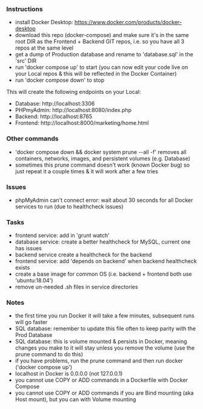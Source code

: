 ### Instructions
- install Docker Desktop: https://www.docker.com/products/docker-desktop
- download this repo (docker-compose) and make sure it's in the same root DIR as the Frontend + Backend GIT repos, i.e. so you have all 3 repos at the same level
- get a dump of Production database and rename to 'database.sql' in the 'src' DIR
- run 'docker compose up' to start (you can now edit your code live on your Local repos & this will be reflected in the Docker Container)
- run 'docker compose down' to stop


This will create the following endpoints on your Local: 
- Database: http://localhost:3306
- PHPmyAdmin: http://localhost:8080/index.php
- Backend: http://localhost:8765
- Frontend: http://localhost:8000/marketing/home.html


### Other commands
- 'docker compose down && docker system prune --all -f' removes all containers, networks, images, and persistent volumes (e.g. Database)
- sometimes this prune command doesn't work (known Docker bug) so just repeat it a couple times & it will work after a few tries


### Issues
- phpMyAdmin can't connect error: wait about 30 seconds for all Docker services to run (due to healthcheck issues)


### Tasks
- frontend service: add in 'grunt watch'
- database service: create a better healthcheck for MySQL, current one has issues
- backend service create a healthcheck for the backend
- frontend service: add 'depends on backend' when backend healthcheck exists
- create a base image for common OS (i.e. backend + frontend both use 'ubuntu:18.04')
- remove un-needed .sh files in service directories


### Notes
- the first time you run Docker it will take a few minutes, subsequent runs will go faster
- SQL database: remember to update this file often to keep parity with the Prod Database
- SQL database: this is volume mounted & persists in Docker, meaning changes you make to it will stay unless you remove the volume (use the prune command to do this)
- if you have problems, run the prune command and then run docker ('docker compose up')
- localhost in Docker is 0.0.0.0 (not 127.0.0.1)
- you cannot use COPY or ADD commands in a Dockerfile with Docker Compose
- you cannot use COPY or ADD commands if you are Bind mounting (aka Host mount), but you can with Volume mounting
